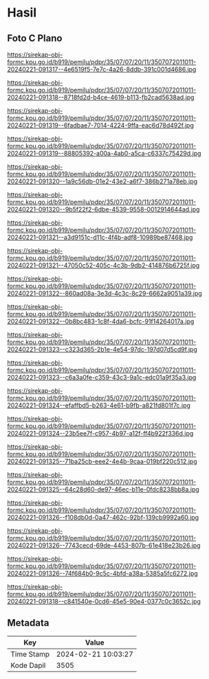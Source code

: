 # Hasil

## Foto C Plano

https://sirekap-obj-formc.kpu.go.id/b919/pemilu/pdpr/35/07/07/20/11/3507072011011-20240221-091317--4e6519f5-7e7c-4a26-8ddb-391c001d4686.jpg

https://sirekap-obj-formc.kpu.go.id/b919/pemilu/pdpr/35/07/07/20/11/3507072011011-20240221-091318--8718fd2d-b4ce-4619-b113-fb2cad5638ad.jpg

https://sirekap-obj-formc.kpu.go.id/b919/pemilu/pdpr/35/07/07/20/11/3507072011011-20240221-091319--6fadbae7-7014-4224-9ffa-eac6d78d492f.jpg

https://sirekap-obj-formc.kpu.go.id/b919/pemilu/pdpr/35/07/07/20/11/3507072011011-20240221-091319--88805392-a00a-4ab0-a5ca-c6337c75429d.jpg

https://sirekap-obj-formc.kpu.go.id/b919/pemilu/pdpr/35/07/07/20/11/3507072011011-20240221-091320--1a9c56db-01e2-43e2-a6f7-386b271a78eb.jpg

https://sirekap-obj-formc.kpu.go.id/b919/pemilu/pdpr/35/07/07/20/11/3507072011011-20240221-091320--9b5f22f2-6dbe-4539-9558-0012914644ad.jpg

https://sirekap-obj-formc.kpu.go.id/b919/pemilu/pdpr/35/07/07/20/11/3507072011011-20240221-091321--a3d9151c-d11c-4f4b-adf8-10989be87468.jpg

https://sirekap-obj-formc.kpu.go.id/b919/pemilu/pdpr/35/07/07/20/11/3507072011011-20240221-091321--47050c52-405c-4c3b-9db2-414876b6725f.jpg

https://sirekap-obj-formc.kpu.go.id/b919/pemilu/pdpr/35/07/07/20/11/3507072011011-20240221-091322--860ad08a-3e3d-4c3c-8c29-6662a9051a39.jpg

https://sirekap-obj-formc.kpu.go.id/b919/pemilu/pdpr/35/07/07/20/11/3507072011011-20240221-091322--0b8bc483-1c8f-4da6-bcfc-91f14264017a.jpg

https://sirekap-obj-formc.kpu.go.id/b919/pemilu/pdpr/35/07/07/20/11/3507072011011-20240221-091323--c323d365-2b1e-4e54-97dc-197d07d5cd9f.jpg

https://sirekap-obj-formc.kpu.go.id/b919/pemilu/pdpr/35/07/07/20/11/3507072011011-20240221-091323--c6a3a0fe-c359-43c3-9a1c-edc01a9f35a3.jpg

https://sirekap-obj-formc.kpu.go.id/b919/pemilu/pdpr/35/07/07/20/11/3507072011011-20240221-091324--efaffbd5-b263-4e61-b9fb-a821fd801f7c.jpg

https://sirekap-obj-formc.kpu.go.id/b919/pemilu/pdpr/35/07/07/20/11/3507072011011-20240221-091324--23b5ee7f-c957-4b97-a12f-ff4b922f336d.jpg

https://sirekap-obj-formc.kpu.go.id/b919/pemilu/pdpr/35/07/07/20/11/3507072011011-20240221-091325--71ba25cb-eee2-4e4b-9caa-019bf220c512.jpg

https://sirekap-obj-formc.kpu.go.id/b919/pemilu/pdpr/35/07/07/20/11/3507072011011-20240221-091325--64c28d60-de97-46ec-b11e-0fdc8238bb8a.jpg

https://sirekap-obj-formc.kpu.go.id/b919/pemilu/pdpr/35/07/07/20/11/3507072011011-20240221-091326--f108db0d-0a47-462c-92bf-139cb9992a60.jpg

https://sirekap-obj-formc.kpu.go.id/b919/pemilu/pdpr/35/07/07/20/11/3507072011011-20240221-091326--7743cecd-69de-4453-807b-61e418e23b26.jpg

https://sirekap-obj-formc.kpu.go.id/b919/pemilu/pdpr/35/07/07/20/11/3507072011011-20240221-091326--74f684b0-9c5c-4bfd-a38a-5385a5fc6272.jpg

https://sirekap-obj-formc.kpu.go.id/b919/pemilu/pdpr/35/07/07/20/11/3507072011011-20240221-091318--c841540e-0cd6-45e5-90e4-0377c0c3652c.jpg


## Metadata

| Key        | Value               |
| ---------- | ------------------- |
| Time Stamp | 2024-02-21 10:03:27 |
| Kode Dapil | 3505                |




